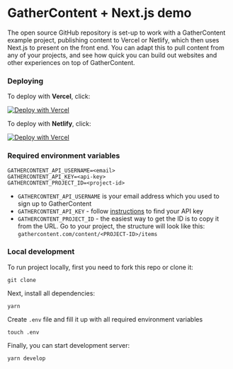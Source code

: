 # GatherContent + Next.js demo

The open source GitHub repository is set-up to work with a GatherContent example project, publishing content to Vercel or Netlify, which then uses Next.js to present on the front end. You can adapt this to pull content from any of your projects, and see how quick you can build out websites and other experiences on top of GatherContent.

### Deploying

To deploy with **Vercel**, click:

[![Deploy with Vercel](https://vercel.com/button)](https://vercel.com/new/git/external?repository-url=https%3A%2F%2Fgithub.com%2Fbejamas%2Funiversity&env=GATHERCONTENT_API_USERNAME,GATHERCONTENT_API_KEY,GATHERCONTENT_PROJECT_ID&demo-title=Royal%20University%20of%20GatherContent&demo-description=GatherContent%20example%20project%2C%20publishing%20content%20to%20Vercel%20or%20Netlify%2C%20which%20then%20uses%20Next.js%20to%20present%20on%20the%20front%20end.&demo-url=https%3A%2F%2Funiversity.bejamas.io&demo-image=https%3A%2F%2Funiversity.bejamas.io%2Fwebsite-screenshot.png)

To deploy with **Netlify**, click:

[![Deploy with Vercel](https://www.netlify.com/img/deploy/button.svg)](https://github.com/bejamas/university)

### Required environment variables

```
GATHERCONTENT_API_USERNAME=<email>
GATHERCONTENT_API_KEY=<api-key>
GATHERCONTENT_PROJECT_ID=<project-id>
```

- `GATHERCONTENT_API_USERNAME` is your email address which you used to sign up to GatherContent
- `GATHERCONTENT_API_KEY` - follow [instructions](https://docs.gathercontent.com/reference#authentication) to find your API key
- `GATHERCONTENT_PROJECT_ID` - the easiest way to get the ID is to copy it from the URL. Go to your project, the structure will look like this: `gathercontent.com/content/<PROJECT-ID>/items`

### Local development

To run project locally, first you need to fork this repo or clone it:

```
git clone
```

Next, install all dependencies:

```
yarn
```

Create `.env` file and fill it up with all required environment variables

```
touch .env
```

Finally, you can start development server:

```
yarn develop
```
